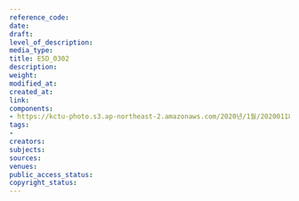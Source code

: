```yaml
---
reference_code: 
date: 
draft: 
level_of_description: 
media_type: 
title: E5D_0302
description: 
weight: 
modified_at: 
created_at: 
link: 
components:
- https://kctu-photo.s3.ap-northeast-2.amazonaws.com/2020년/1월/20200118_마사회+고+문중원+기수+죽음의+진상규명과+책임자+처벌을+위한+민주노총+결의대회/E5D_0302.jpg
tags:
- 
creators: 
subjects: 
sources: 
venues: 
public_access_status: 
copyright_status: 
---
```

